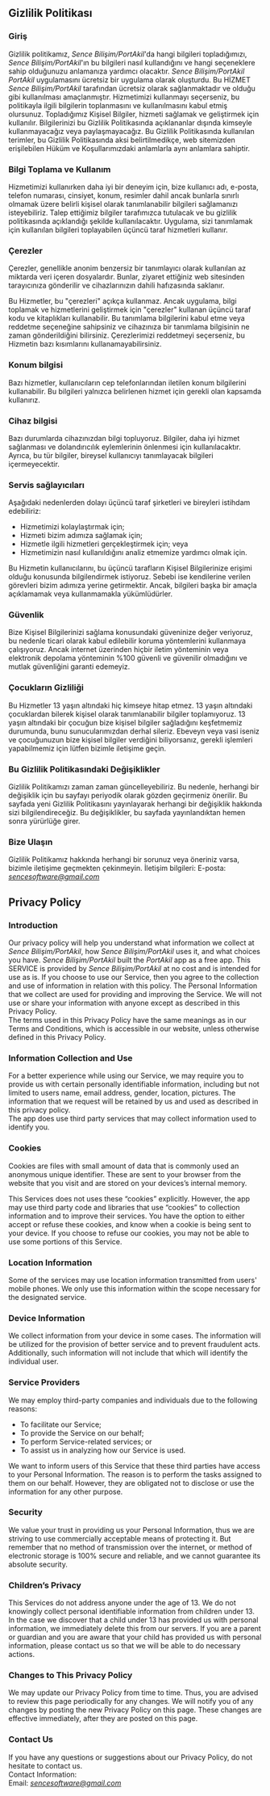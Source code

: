 Gizlilik Politikası
-------------------

### Giriş
Gizlilik politikamız, *Sence Bilişim/PortAkil*'da hangi bilgileri topladığımızı, *Sence Bilişim/PortAkil*'ın bu bilgileri nasıl kullandığını ve hangi seçeneklere sahip olduğunuzu anlamanıza yardımcı olacaktır.
*Sence Bilişim/PortAkil* *PortAkil* uygulamasını ücretsiz bir uygulama olarak oluşturdu. Bu HİZMET *Sence Bilişim/PortAkil* tarafından ücretsiz olarak sağlanmaktadır ve olduğu gibi kullanılması amaçlanmıştır.
Hizmetimizi kullanmayı seçerseniz, bu politikayla ilgili bilgilerin toplanmasını ve kullanılmasını kabul etmiş olursunuz. Topladığımız Kişisel Bilgiler, hizmeti sağlamak ve geliştirmek için kullanılır.
Bilgilerinizi bu Gizlilik Politikasında açıklananlar dışında kimseyle kullanmayacağız veya paylaşmayacağız.
Bu Gizlilik Politikasında kullanılan terimler, bu Gizlilik Politikasında aksi belirtilmedikçe, web sitemizden erişilebilen Hüküm ve Koşullarımızdaki anlamlarla aynı anlamlara sahiptir.

### Bilgi Toplama ve Kullanım
Hizmetimizi kullanırken daha iyi bir deneyim için, bize kullanıcı adı, e-posta, telefon numarası, cinsiyet, konum, resimler dahil ancak bunlarla sınırlı olmamak üzere belirli kişisel olarak tanımlanabilir bilgileri sağlamanızı isteyebiliriz.
Talep ettiğimiz bilgiler tarafımızca tutulacak ve bu gizlilik politikasında açıklandığı şekilde kullanılacaktır.
Uygulama, sizi tanımlamak için kullanılan bilgileri toplayabilen üçüncü taraf hizmetleri kullanır.

### Çerezler
Çerezler, genellikle anonim benzersiz bir tanımlayıcı olarak kullanılan az miktarda veri içeren dosyalardır. Bunlar, ziyaret ettiğiniz web sitesinden tarayıcınıza gönderilir ve cihazlarınızın dahili hafızasında saklanır.

Bu Hizmetler, bu "çerezleri" açıkça kullanmaz. Ancak uygulama, bilgi toplamak ve hizmetlerini geliştirmek için "çerezler" kullanan üçüncü taraf kodu ve kitaplıkları kullanabilir.
Bu tanımlama bilgilerini kabul etme veya reddetme seçeneğine sahipsiniz ve cihazınıza bir tanımlama bilgisinin ne zaman gönderildiğini bilirsiniz.
Çerezlerimizi reddetmeyi seçerseniz, bu Hizmetin bazı kısımlarını kullanamayabilirsiniz.

### Konum bilgisi
Bazı hizmetler, kullanıcıların cep telefonlarından iletilen konum bilgilerini kullanabilir. Bu bilgileri yalnızca belirlenen hizmet için gerekli olan kapsamda kullanırız.

### Cihaz bilgisi
Bazı durumlarda cihazınızdan bilgi topluyoruz. Bilgiler, daha iyi hizmet sağlanması ve dolandırıcılık eylemlerinin önlenmesi için kullanılacaktır. Ayrıca, bu tür bilgiler, bireysel kullanıcıyı tanımlayacak bilgileri içermeyecektir.

### Servis sağlayıcıları
Aşağıdaki nedenlerden dolayı üçüncü taraf şirketleri ve bireyleri istihdam edebiliriz:
* Hizmetimizi kolaylaştırmak için;
* Hizmeti bizim adımıza sağlamak için;
* Hizmetle ilgili hizmetleri gerçekleştirmek için; veya
* Hizmetimizin nasıl kullanıldığını analiz etmemize yardımcı olmak için.

Bu Hizmetin kullanıcılarını, bu üçüncü tarafların Kişisel Bilgilerinize erişimi olduğu konusunda bilgilendirmek istiyoruz. Sebebi ise kendilerine verilen görevleri bizim adımıza yerine getirmektir. Ancak, bilgileri başka bir amaçla açıklamamak veya kullanmamakla yükümlüdürler.

### Güvenlik
Bize Kişisel Bilgilerinizi sağlama konusundaki güveninize değer veriyoruz, bu nedenle ticari olarak kabul edilebilir koruma yöntemlerini kullanmaya çalışıyoruz. Ancak internet üzerinden hiçbir iletim yönteminin veya elektronik depolama yönteminin %100 güvenli ve güvenilir olmadığını ve mutlak güvenliğini garanti edemeyiz.

### Çocukların Gizliliği
Bu Hizmetler 13 yaşın altındaki hiç kimseye hitap etmez. 13 yaşın altındaki çocuklardan bilerek kişisel olarak tanımlanabilir bilgiler toplamıyoruz. 13 yaşın altındaki bir çocuğun bize kişisel bilgiler sağladığını keşfetmemiz durumunda, bunu sunucularımızdan derhal sileriz. Ebeveyn veya vasi iseniz ve çocuğunuzun bize kişisel bilgiler verdiğini biliyorsanız, gerekli işlemleri yapabilmemiz için lütfen bizimle iletişime geçin.

### Bu Gizlilik Politikasındaki Değişiklikler
Gizlilik Politikamızı zaman zaman güncelleyebiliriz. Bu nedenle, herhangi bir değişiklik için bu sayfayı periyodik olarak gözden geçirmeniz önerilir. Bu sayfada yeni Gizlilik Politikasını yayınlayarak herhangi bir değişiklik hakkında sizi bilgilendireceğiz. Bu değişiklikler, bu sayfada yayınlandıktan hemen sonra yürürlüğe girer.

### Bize Ulaşın
Gizlilik Politikamız hakkında herhangi bir sorunuz veya öneriniz varsa, bizimle iletişime geçmekten çekinmeyin.
İletişim bilgileri:
E-posta: *sencesoftware@gmail.com*

Privacy Policy  
----------------

### Introduction  
Our privacy policy will help you understand what information we collect at *Sence Bilişim/PortAkil*, how *Sence Bilişim/PortAkil* uses it, and what choices you have.
*Sence Bilişim/PortAkil* built the *PortAkil* app as a free app. This SERVICE is provided by *Sence Bilişim/PortAkil* at no cost and is intended for use as is.
If you choose to use our Service, then you agree to the collection and use of information in  relation with this policy. The Personal Information that we collect are used for providing and improving the Service. We will not use or share your information with anyone except as described in this Privacy Policy.  
The terms used in this Privacy Policy have the same meanings as in our Terms and Conditions, which is accessible in our website, unless otherwise  defined in this Privacy Policy.

### Information Collection and Use  
For a better experience while using our Service, we may require you to provide us with certain personally identifiable information, including but not limited to users name, email address, gender, location, pictures. The information that we request will be retained by us and used as described in this privacy policy.  
The app does use third party services that may collect information used to identify you. 

### Cookies  
Cookies are files with small amount of data that is commonly used an anonymous unique identifier. These are sent to your browser from the website that you visit and are stored on your devices’s internal memory.  

This Services does not uses these “cookies” explicitly. However, the app may use third party code and libraries that use “cookies” to collection information and to improve their services. You have the option  to either accept or refuse these cookies, and know when a cookie is being sent to your device. If you choose to refuse our cookies, you may not be able to use some portions of this Service.  

### Location Information  
Some of the services may use location information transmitted from users' mobile phones. We only use this information within the scope necessary for the designated service.  

### Device Information  
We collect information from your device in some cases. The information will be utilized for the provision of better service and to prevent fraudulent acts. Additionally, such information will not include that which will identify the individual user.  

### Service Providers  
We may employ third-party companies and individuals due to the following reasons:  
* To facilitate our Service;
* To provide the Service on our behalf;
* To perform Service-related services; or
* To assist us in analyzing how our Service is used.  

We want to inform users of this Service that these third parties have access to your Personal Information. The reason is to perform the tasks assigned to them on our behalf. However, they are obligated not to disclose or use the information for any other purpose.  

### Security  
We value your trust in providing us your Personal Information, thus we are striving to use commercially acceptable means of protecting it. But remember that no method of transmission over  the internet, or method of electronic storage is 100% secure and reliable, and we cannot guarantee its absolute security.  

### Children’s Privacy  
This Services do not address anyone under the age of 13. We do not knowingly collect personal identifiable information from children under 13. In the case we discover that a child under 13 has provided us with personal information, we immediately delete this from our servers. If you  are  a  parent  or  guardian and you are aware that your child has provided us with personal information, please contact us so that we will be able to do necessary actions.  

### Changes to This Privacy Policy  
We may update our Privacy Policy from time to time. Thus, you are advised to review this page periodically for any changes. We will notify you of any changes by posting the new Privacy Policy on this page. These changes are effective immediately, after they are posted on this page.  

### Contact Us  
If you have any questions or suggestions about our Privacy Policy, do not hesitate to contact us.  
Contact Information:  
Email: *sencesoftware@gmail.com*  
